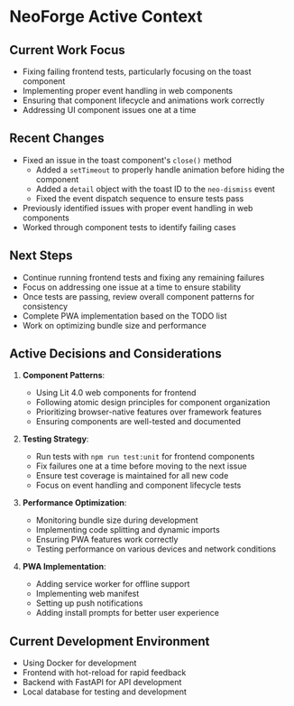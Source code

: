 # NeoForge Active Context

## Current Work Focus
- Fixing failing frontend tests, particularly focusing on the toast component
- Implementing proper event handling in web components
- Ensuring that component lifecycle and animations work correctly
- Addressing UI component issues one at a time

## Recent Changes
- Fixed an issue in the toast component's `close()` method
  - Added a `setTimeout` to properly handle animation before hiding the component
  - Added a `detail` object with the toast ID to the `neo-dismiss` event
  - Fixed the event dispatch sequence to ensure tests pass
- Previously identified issues with proper event handling in web components
- Worked through component tests to identify failing cases

## Next Steps
- Continue running frontend tests and fixing any remaining failures
- Focus on addressing one issue at a time to ensure stability
- Once tests are passing, review overall component patterns for consistency
- Complete PWA implementation based on the TODO list
- Work on optimizing bundle size and performance

## Active Decisions and Considerations
1. **Component Patterns**:
   - Using Lit 4.0 web components for frontend
   - Following atomic design principles for component organization
   - Prioritizing browser-native features over framework features
   - Ensuring components are well-tested and documented

2. **Testing Strategy**:
   - Run tests with `npm run test:unit` for frontend components
   - Fix failures one at a time before moving to the next issue
   - Ensure test coverage is maintained for all new code
   - Focus on event handling and component lifecycle tests

3. **Performance Optimization**:
   - Monitoring bundle size during development
   - Implementing code splitting and dynamic imports
   - Ensuring PWA features work correctly
   - Testing performance on various devices and network conditions

4. **PWA Implementation**:
   - Adding service worker for offline support
   - Implementing web manifest
   - Setting up push notifications
   - Adding install prompts for better user experience

## Current Development Environment
- Using Docker for development
- Frontend with hot-reload for rapid feedback
- Backend with FastAPI for API development
- Local database for testing and development 